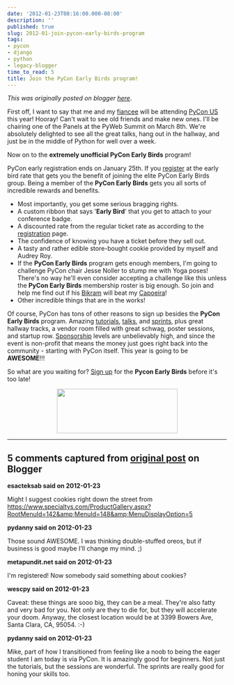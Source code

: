 ```yaml
---
date: '2012-01-23T08:16:00.000-08:00'
description: ''
published: true
slug: 2012-01-join-pycon-early-birds-program
tags:
- pycon
- django
- python
- legacy-blogger
time_to_read: 5
title: Join the PyCon Early Birds program!
---
```


*This was originally posted on blogger [here](https://pydanny.blogspot.com/2012/01/join-pycon-early-birds-program.html)*.

First off, I want to say that me and my [fiancee](https://twitter.com/audreyr) will be attending [PyCon US](https://us.pycon.org/2012/) this year! Hooray! Can't wait to see old friends and make new ones. I'll be chairing one of the Panels at the PyWeb Summit on March 8th. We're absolutely delighted to see all the great talks, hang out in the hallway, and just be in the middle of Python for well over a week. 

Now on to the <strong>extremely unofficial PyCon Early Birds</strong> program!

PyCon early registration ends on January 25th. If you [register](https://us.pycon.org/2012/registration/) at the early bird rate that gets you the benefit of joining the elite PyCon Early Birds group. Being a member of the <strong>PyCon Early Birds</strong> gets you all sorts of incredible rewards and benefits.


- Most importantly, you get some serious bragging rights.
- A custom ribbon that says '<strong>Early Bird</strong>' that you get to attach to your conference badge.
- A discounted rate from the regular ticket rate as according to the [registration](https://us.pycon.org/2012/registration/) page.
- The confidence of knowing you have a ticket before they sell out.
- A tasty and rather edible store-bought cookie provided by myself and Audrey Roy.
- If the <strong>PyCon Early Birds</strong> program gets enough members, I'm going to challenge PyCon chair Jesse Noller to stump me with Yoga poses! There's no way he'll even consider accepting a challenge like this unless the <strong>PyCon Early Birds</strong> membership roster is big enough. So join and help me find out if his [Bikram](https://en.wikipedia.org/wiki/Bikram_Yoga) will beat my [Capoeira](https://en.wikipedia.org/wiki/Capoeira)!
- Other incredible things that are in the works!


Of course, PyCon has tons of other reasons to sign up besides the <strong>PyCon Early Birds</strong> program. Amazing [tutorials](https://us.pycon.org/2012/schedule/tutorials/), [talks](https://us.pycon.org/2012/schedule/), and [sprints](https://us.pycon.org/2012/commmunity/sprints/projects/), plus great hallway tracks, a vendor room filled with great schwag, poster sessions, and startup row. [Sponsorship](https://us.pycon.org/2012/sponsors/) levels are unbelievably high, and since the event is non-profit that means the money just goes right back into the community - starting with PyCon itself. This year is going to be <strong>AWESOME</strong>!!!

So what are you waiting for? [Sign up](https://us.pycon.org/2012/registration/) for the <strong>Pycon Early Birds</strong> before it's too late!

<div class="separator" style="clear: both; text-align: center;"><a href="https://us.pycon.org/2012/registration/register/" style="margin-left: 1em; margin-right: 1em;"><img border="0" height="102" src="https://1.bp.blogspot.com/-fa4jnLXs1so/TniyemLkoiI/AAAAAAAAAqo/LjZqklTFBXk/s400/pycon2012.png" width="277" /></a></div>

---

## 5 comments captured from [original post](https://pydanny.blogspot.com/2012/01/join-pycon-early-birds-program.html) on Blogger

**esacteksab said on 2012-01-23**

Might I suggest cookies right down the street from https://www.specialtys.com/ProductGallery.aspx?RootMenuId=142&amp;MenuId=148&amp;MenuDisplayOption=5

**pydanny said on 2012-01-23**

Those sound AWESOME. I was thinking double-stuffed oreos, but if business is good maybe I'll change my mind. ;)

**metapundit.net said on 2012-01-23**

I'm registered! Now somebody said something about cookies?

**wescpy said on 2012-01-23**

Caveat: these things are sooo big, they can be a meal. They're also fatty and very bad for you. Not only are they to die for, but they will accelerate your doom. Anyway, the closest location would be at 3399 Bowers Ave, Santa Clara, CA, 95054. :-)

**pydanny said on 2012-01-23**

Mike, part of how I transitioned from feeling like a noob to being the eager student I am today is via PyCon. It is amazingly good for beginners. Not just the tutorials, but the sessions are wonderful. The sprints are really good for honing your skills too.

